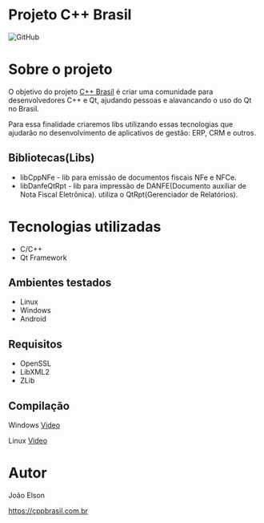# Projeto C++ Brasil  
![GitHub](https://img.shields.io/github/license/cppbr/cppbrasil?color=blueviolet)

# Sobre o projeto

O objetivo do projeto [C++ Brasil](https://cppbrasil.com.br) é criar uma comunidade para desenvolvedores C++ e Qt, ajudando pessoas e alavancando o uso do Qt no Brasil.

Para essa finalidade criaremos libs utilizando essas tecnologias que ajudarão no desenvolvimento de aplicativos de gestão: ERP, CRM e outros.

## Bibliotecas(Libs) 
- libCppNFe - lib para emissão de documentos fiscais NFe e NFCe.
- libDanfeQtRpt - lib para impressão de DANFE(Documento auxiliar de Nota Fiscal Eletrônica). utiliza o QtRpt(Gerenciador de Relatórios).


# Tecnologias utilizadas
- C/C++
- Qt Framework
## Ambientes testados
- Linux
- Windows
- Android

## Requisitos
- OpenSSL
- LibXML2
- ZLib

## Compilação
Windows 
[Video](https://www.youtube.com/watch?v=UBzTjaNRnmI)

Linux
[Video](https://www.youtube.com/watch?v=PiyHN9Ju4UA)

# Autor

João Elson

https://cppbrasil.com.br

